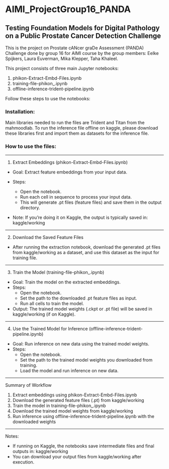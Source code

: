 # AIMI_ProjectGroup16_PANDA
## Testing Foundation Models for Digital Pathology on a Public Prostate Cancer Detection Challenge



This is the project on Prostate cANcer graDe Assessment (PANDA) Challenge done by group 16 for AIMI course by the group members: Eelke Spijkers, Laura Euverman, Mika Klepper, Taha Khaleel.


This project consists of three main Jupyter notebooks:
1) phikon-Extract-Embd-Files.ipynb
2) training-file-phikon_.ipynb
3) offline-inference-trident-pipeline.ipynb

Follow these steps to use the notebooks:

### Installation:
Main libraries needed to run the files are Trident and Titan from the mahmoodlab. To run the inference file offline on kaggle, please download these libraries first and import them as datasets for the inference file.


### How to use the files:
------------------------------------------------------------
1) Extract Embeddings (phikon-Extract-Embd-Files.ipynb)

- Goal: Extract feature embeddings from your input data.
- Steps:
  - Open the notebook.
  - Run each cell in sequence to process your input data.
  - This will generate .pt files (feature files) and save them in the output directory.

- Note: If you’re doing it on Kaggle, the output is typically saved in:
  kaggle/working

------------------------------------------------------------
2) Download the Saved Feature Files

- After running the extraction notebook, download the generated .pt files from kaggle/working as a dataset, and use this dataset as the input for training file.

------------------------------------------------------------
3) Train the Model (training-file-phikon_.ipynb)

- Goal: Train the model on the extracted embeddings.
- Steps:
  - Open the notebook.
  - Set the path to the downloaded .pt feature files as input.
  - Run all cells to train the model.
- Output: The trained model weights (.ckpt or .pt file) will be saved in kaggle/working (if on Kaggle).

------------------------------------------------------------
4) Use the Trained Model for Inference (offline-inference-trident-pipeline.ipynb)

- Goal: Run inference on new data using the trained model weights.
- Steps:
  - Open the notebook.
  - Set the path to the trained model weights you downloaded from training.
  - Load the model and run inference on new data.

------------------------------------------------------------
Summary of Workflow

1) Extract embeddings using phikon-Extract-Embd-Files.ipynb
2) Download the generated feature files (.pt) from kaggle/working
3) Train the model in training-file-phikon_.ipynb
4) Download the trained model weights from kaggle/working
5) Run inference using offline-inference-trident-pipeline.ipynb with the downloaded weights



------------------------------------------------------------
Notes:

- If running on Kaggle, the notebooks save intermediate files and final outputs in:
  kaggle/working
- You can download your output files from kaggle/working after execution.
